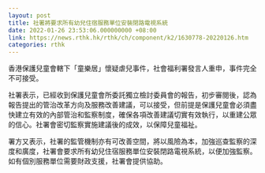 ```yaml
---
layout: post
title: 社署將要求所有幼兒住宿服務單位安裝閉路電視系統
date: 2022-01-26 23:53:06.000000000 +08:00
link: https://news.rthk.hk/rthk/ch/component/k2/1630778-20220126.htm
categories: rthk
---
```


香港保護兒童會轄下「童樂居」懷疑虐兒事件，社會福利署發言人重申，事件完全不可接受。

社署表示，已經收到保護兒童會所委託獨立檢討委員會的報告，初步審閱後，認為報告提出的管治改革方向及服務改善建議，可以接受，但前提是保護兒童會必須盡快建立有效的內部管治和監察制度，確保各項改善建議切實有效執行，以重建公眾的信心。社署會密切監察實施建議後的成效，以保障兒童福祉。

署方又表示，社署的監管機制亦有可改善空間，將以風險為本，加強巡查監察的深度和廣度，社署會要求所有幼兒住宿服務單位安裝閉路電視系統，以便加強監察。如有個別服務單位需要財政支援，社署會提供協助。
 
